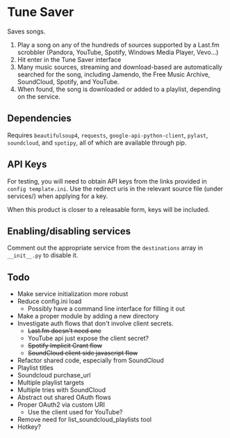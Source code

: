 Tune Saver
==========
Saves songs.

1. Play a song on any of the hundreds of sources supported by a Last.fm
scrobbler (Pandora, YouTube, Spotify, Windows Media Player, Vevo...)
2. Hit enter in the Tune Saver interface
3. Many music sources, streaming and download-based are
automatically searched for the song, including
Jamendo, the Free Music Archive, SoundCloud, Spotify, and YouTube.
4. When found, the song is downloaded or added to a playlist, depending
on the service.


Dependencies
------------
Requires `beautifulsoup4`, `requests`, `google-api-python-client`, `pylast`, 
`soundcloud`, and `spotipy`, all of which are available through pip.

API Keys
--------
For testing, you will need to obtain API keys from the links provided in
`config template.ini`. Use the redirect uris in the relevant source file
(under services/) when applying for a key.

When this product is closer to a releasable form,
keys will be included.


Enabling/disabling services
---------------------------
Comment out the appropriate service from the `destinations` array in
`__init__.py` to disable it.


Todo
----
* Make service initialization more robust
* Reduce config.ini load
    - Possibly have a command line interface for filling it out
* Make a proper module by adding a new directory
* Investigate auth flows that don't involve client secrets.
    - ~~Last.fm doesn't need one~~
    - YouTube api just expose the client secret?
    - ~~Spotify Implicit Grant flow~~
    - ~~SoundCloud client side javascript flow~~
* Refactor shared code, especially from SoundCloud
* Playlist titles
* Soundcloud purchase_url
* Multiple playlist targets
* Multiple tries with SoundCloud
* Abstract out shared OAuth flows
* Proper OAuth2 via custom URI
    - Use the client used for YouTube?
* Remove need for list_soundcloud_playlists tool
* Hotkey?